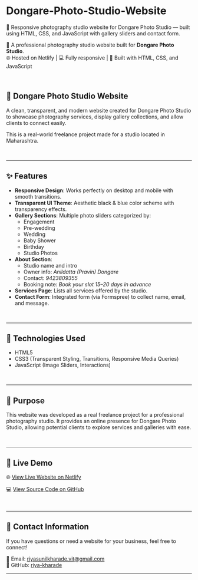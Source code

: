 # Dongare-Photo-Studio-Website
📸 Responsive photography studio website for Dongare Photo Studio — built using HTML, CSS, and JavaScript with gallery sliders and contact form.

🎥  A professional photography studio website built for **Dongare Photo Studio**.<br>
🌐 Hosted on Netlify | 💻 Fully responsive | 🎯 Built with HTML, CSS, and JavaScript

<br>

## 💙 Dongare Photo Studio Website

A clean, transparent, and modern website created for Dongare Photo Studio to showcase photography services, display gallery collections, and allow clients to connect easily.

This is a real-world freelance project made for a studio located in Maharashtra.

<br>

---

## ✨ Features

- **Responsive Design**: Works perfectly on desktop and mobile with smooth transitions.
- **Transparent UI Theme**: Aesthetic black & blue color scheme with transparency effects.
- **Gallery Sections**: Multiple photo sliders categorized by:
  - Engagement
  - Pre-wedding
  - Wedding
  - Baby Shower
  - Birthday
  - Studio Photos
- **About Section**:
  - Studio name and intro
  - Owner info: *Anildatta (Pravin) Dongare*
  - Contact: *9423809355*
  - Booking note: *Book your slot 15–20 days in advance*
- **Services Page**: Lists all services offered by the studio.
- **Contact Form**: Integrated form (via Formspree) to collect name, email, and message.

<br>

---

## 🔧 Technologies Used

- HTML5  
- CSS3 (Transparent Styling, Transitions, Responsive Media Queries)  
- JavaScript (Image Sliders, Interactions)

<br>

---

## 🎯 Purpose

This website was developed as a real freelance project for a professional photography studio. It provides an online presence for Dongare Photo Studio, allowing potential clients to explore services and galleries with ease.

<br>

---

## 🔗 Live Demo

🌐 [View Live Website on Netlify](https://dongare-photo-studio.netlify.app/)

💻 [View Source Code on GitHub](https://github.com/Riya-Kharade/Dongare-Photo-Studio-Website)

<br>

---

## 📩 Contact Information

If you have questions or need a website for your business, feel free to connect!

📧 Email: riyasunilkharade.vit@gmail.com  
🔗 GitHub: [riya-kharade](https://github.com/riya-kharade)

---

